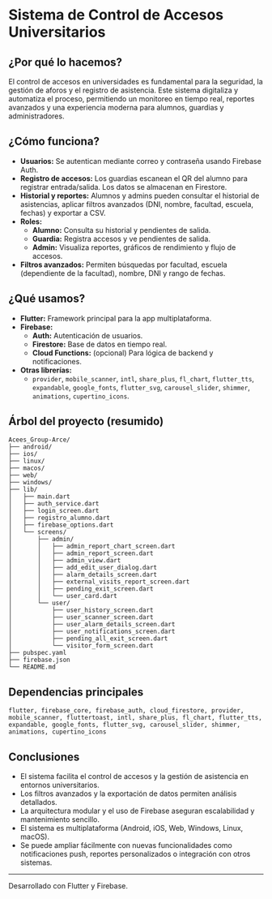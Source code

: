 # Sistema de Control de Accesos Universitarios

## ¿Por qué lo hacemos?
El control de accesos en universidades es fundamental para la seguridad, la gestión de aforos y el registro de asistencia. Este sistema digitaliza y automatiza el proceso, permitiendo un monitoreo en tiempo real, reportes avanzados y una experiencia moderna para alumnos, guardias y administradores.

## ¿Cómo funciona?
- **Usuarios:** Se autentican mediante correo y contraseña usando Firebase Auth.
- **Registro de accesos:** Los guardias escanean el QR del alumno para registrar entrada/salida. Los datos se almacenan en Firestore.
- **Historial y reportes:** Alumnos y admins pueden consultar el historial de asistencias, aplicar filtros avanzados (DNI, nombre, facultad, escuela, fechas) y exportar a CSV.
- **Roles:**
  - **Alumno:** Consulta su historial y pendientes de salida.
  - **Guardia:** Registra accesos y ve pendientes de salida.
  - **Admin:** Visualiza reportes, gráficos de rendimiento y flujo de accesos.
- **Filtros avanzados:** Permiten búsquedas por facultad, escuela (dependiente de la facultad), nombre, DNI y rango de fechas.

## ¿Qué usamos?
- **Flutter:** Framework principal para la app multiplataforma.
- **Firebase:**
  - **Auth:** Autenticación de usuarios.
  - **Firestore:** Base de datos en tiempo real.
  - **Cloud Functions:** (opcional) Para lógica de backend y notificaciones.
- **Otras librerías:**
  - `provider`, `mobile_scanner`, `intl`, `share_plus`, `fl_chart`, `flutter_tts`, `expandable`, `google_fonts`, `flutter_svg`, `carousel_slider`, `shimmer`, `animations`, `cupertino_icons`.

## Árbol del proyecto (resumido)
```
Acees_Group-Arce/
├── android/
├── ios/
├── linux/
├── macos/
├── web/
├── windows/
├── lib/
│   ├── main.dart
│   ├── auth_service.dart
│   ├── login_screen.dart
│   ├── registro_alumno.dart
│   ├── firebase_options.dart
│   └── screens/
│       ├── admin/
│       │   ├── admin_report_chart_screen.dart
│       │   ├── admin_report_screen.dart
│       │   ├── admin_view.dart
│       │   ├── add_edit_user_dialog.dart
│       │   ├── alarm_details_screen.dart
│       │   ├── external_visits_report_screen.dart
│       │   ├── pending_exit_screen.dart
│       │   └── user_card.dart
│       └── user/
│           ├── user_history_screen.dart
│           ├── user_scanner_screen.dart
│           ├── user_alarm_details_screen.dart
│           ├── user_notifications_screen.dart
│           ├── pending_all_exit_screen.dart
│           └── visitor_form_screen.dart
├── pubspec.yaml
├── firebase.json
└── README.md
```

## Dependencias principales
```
flutter, firebase_core, firebase_auth, cloud_firestore, provider, mobile_scanner, fluttertoast, intl, share_plus, fl_chart, flutter_tts, expandable, google_fonts, flutter_svg, carousel_slider, shimmer, animations, cupertino_icons
```

## Conclusiones
- El sistema facilita el control de accesos y la gestión de asistencia en entornos universitarios.
- Los filtros avanzados y la exportación de datos permiten análisis detallados.
- La arquitectura modular y el uso de Firebase aseguran escalabilidad y mantenimiento sencillo.
- El sistema es multiplataforma (Android, iOS, Web, Windows, Linux, macOS).
- Se puede ampliar fácilmente con nuevas funcionalidades como notificaciones push, reportes personalizados o integración con otros sistemas.

---
Desarrollado con Flutter y Firebase.

